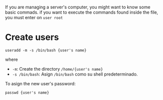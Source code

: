If you are managing a server's computer, you might want to know some basic commads. if you want to execute the commands found inside the file, you must enter on `user root`
# Create users
```
useradd -m -s /bin/bash {user's name}
```
where
- `-m`: Create the directory `/home/{user's name}`
- `-s /bin/bash`: Asign `/bin/bash` como su shell predeterminado. 

To asign the new user's password:
```
passwd {user's name}
```
